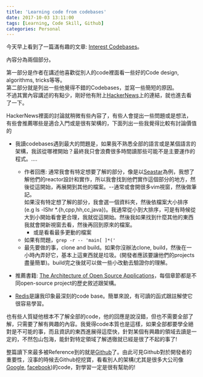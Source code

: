 ```yaml
---
title: 'Learning code from codebases'
date: 2017-10-03 13:11:00
tags: [Learning, Code Skill, Github]
categories: Personal
---
```


今天早上看到了一篇滿有趣的文章: [Interest Codebases](https://medium.com/@markpapadakis/interesting-codebases-159fec5a8cc)。

內容分為兩個部分。  

<!--More-->

第一部分是作者在講述他喜歡從別人的code裡面看一些好的Code design, algorithms, tricks等等。  
第二部分就是列出一些他覺得不錯的Codebases，並寫一些簡短的原因。  
不過其實內容講述的有點少，剛好他有附上[HackerNews](https://news.ycombinator.com/item?id=15371597)上的連結，就也進去看了一下。

HackerNews裡面的討論就稍微有些內容了，有些人會提出一些問題或是想法，有些會推薦哪些是適合入門或是很有架構的，下面列出一些我覺得比較有討論價值的

+ 我讀codebases遇到最大的問題是，如果我不熟悉全部的語言或是某個語言的架構，我該從哪裡開始？最終我只會浪費很多時間讀那些可能不是主要運作的程式。....
	+ 作者回應: 通常我會有特定想要了解的部分，像是以[Seastar](https://github.com/scylladb/seastar)為例，我想了解他們的reactor設計和實作，所以我會找到他們實作這個部分的地方，然後從這開始，再展開到其他的檔案。--通常或會開很多vim視窗，然後做筆記。  
如果沒有特定想了解的部分，我會選一個資料夾，然後依檔案大小排序(e.g ls -lShr *.{h,cpp,hh,cc,java})。我通常從小到大排序，可是有時候從大到小開始看會更合理，我就從這開始。然後我如果找到什麼其他的東西我就會開新視窗去看，然後再回到原來的檔案。  
		+ 或是看看最多更動的檔案  
	+ 如果有問題，`grep -r -- 'main[ ]*('`  
	+ 最先要做的事，clone and build。如果你沒辦法clone, build，然後在一小時內弄好它，基本上這東西就是垃圾。(開發者應該要讓他們的projects盡量簡單)。build完之後就可以做一些小改動去驗證你的理解。

+ 推薦書籍: [The Architecture of Open Source Applications](http://aosabook.org/en/index.html)，每個章節都是不同open-source project的歷史敘述跟架構。

+ [Redis](https://github.com/antirez/redis)是讓我印象最深刻的code base。簡單來說，有可讀的函式跟註解使它很容易學習。

也有些人質疑他根本不了解全部的code，他的回應是說沒錯，但也不需要全部了解，只需要了解有興趣的內容。我覺得code本質也是這樣，如果全部都要學全絕對是不可能的事，而且資訊的東西進展得這麼快，針對某個有興趣的領域去讀是一定的，不然包山包海，能針對特定領域了解透徹就已經是很了不起的事了!

整篇讀下來最多被Reference到的就是[Github](https://github.com/)了。由此可見Github對於開發者的重要性，沒事的時候去Github挖挖寶，看看別人的架構(尤其是很多大公司像[Google](https://github.com/google), [facebook](https://github.com/facebook))的code，對學習一定是很有幫助的!
